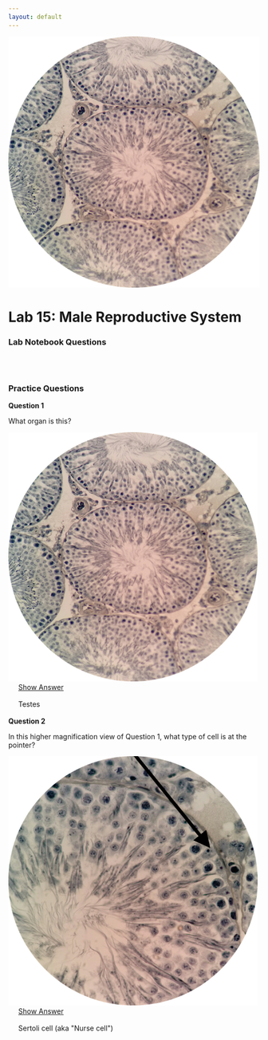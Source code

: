 ```yaml
---
layout: default
---
```


![Splash_IMAGE](./assets/images/splashImage_testes.png)
# Lab 15: Male Reproductive System


### Lab Notebook Questions

<!-- /////////////////////////////////////////// -->
<!-- [conditional logic for release of labnotes] -->
<div id='if-part' markdown="1" style='visibility: hidden; display: none;'>

1.  List all the male pathologies 
2.  Make a list of the male hormones (like in the lab book – page 224; powerpoint slide 15, 16)
3.  List all the glands of the male reproductive system, and what they secrete
4.  Go to slide 11, 18 and sketch the inside of a seminiferous tubule, all the cells, and indicate if the cell is diploid or haploid AND its function
5.  Indicate and draw the different parts of a spermatozoon, and a brief description of each segment (slide 13,14)
6.  Describe the physiological effects of Leydig cells (slide 22)
7.  Sketch and provide a description for 
  * The epididymis
  * The prostate gland
  * Vas deferens (ductus deferens)
  * Seminal Vesicle
  * Ejaculatory Duct


</div>
<div id='else-part' style='visibility: hidden'>
  <em>Available starting: 
    <div id="else-part-available-date">_IF_SHOWING_ERROR_DATE_NOT_SET_CORRECTLY_VIA_JS_TO_HTML</div>
  </em>
</div>

<script>
  ////////// -- bypass dateChecks With URL hack
  // Get URL
  var url = window.location.href;
  // Get DIV
  var msg = document.getElementById('if-part');
  // Check if URL contains the keyword
  if( url.search( 'show' ) > 0 ) {
    // Display the message
    msg.style.visibility = "visible";
    msg.style.display = "block";
  }

  ////////// -- enforce date visibility based on date
  //release if-condition if is on or beyond dateToCheck
  var dateToRelease = new Date("11/26/2018");
  var todaysDate = new Date();
  var node;

  // call setHours to take the time out of the comparison
  if(dateToRelease.setHours(0,0,0,0) <= todaysDate.setHours(0,0,0,0)) {
      // Date equals today's date
        node = document.getElementById('if-part');
      node.style.visibility = 'visible';
      node.style.display = 'block';
  }
    else {
        node = document.getElementById('else-part');
      node.style.visibility = 'visible';
      node.style.display = 'inline-block';

      node = document.getElementById('else-part-available-date');
      node.innerHTML = "&nbsp;&nbsp;" + dateToRelease.toLocaleDateString();
      node.style.display = 'inline-block';
      // console.log(node)
    }

</script>
<!-- /////////////////////////////////////////// -->




<a id="jump-to-practice-questions" class="jump-to-section"> </a>
### Practice Questions

<div class="card">
  <div class="card-header">
    <strong>Question 1</strong>
  </div>
  <div class="card-body">
    <p class="card-text">What organ is this?</p>
    <img src="./assets/images/splashImage_testes.png" width="500">
    <div style="margin-left: 20px;">
    <a class="btn btn-primary" role="button" data-toggle="collapse" href="#collapseExample01" aria-expanded="false" aria-controls="collapseExample"> Show Answer</a>
    <div class="collapse" id="collapseExample01">
      <br>
        <div class="well">
          Testes
        </div>
    </div>
  </div>  
</div>
<br>
<div class="card">
  <div class="card-header">
    <strong>Question 2</strong>
  </div>
  <div class="card-body">
    <p class="card-text">In this higher magnification view of Question 1, what type of cell is at the pointer?</p>
    <img src="./assets/images/splashImage_testes_pointer.png" width="500">
    <div style="margin-left: 20px;">
    <a class="btn btn-primary" role="button" data-toggle="collapse" href="#collapseExample02" aria-expanded="false" aria-controls="collapseExample"> Show Answer</a>
    <div class="collapse" id="collapseExample02">
      <br>
        <div class="well">
          Sertoli cell (aka "Nurse cell")
        </div>
    </div>
  </div>  
</div>
<br>